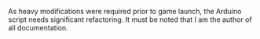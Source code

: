 As heavy modifications were required prior to game launch, the Arduino script needs significant refactoring.
It must be noted that I am the author of all documentation.
